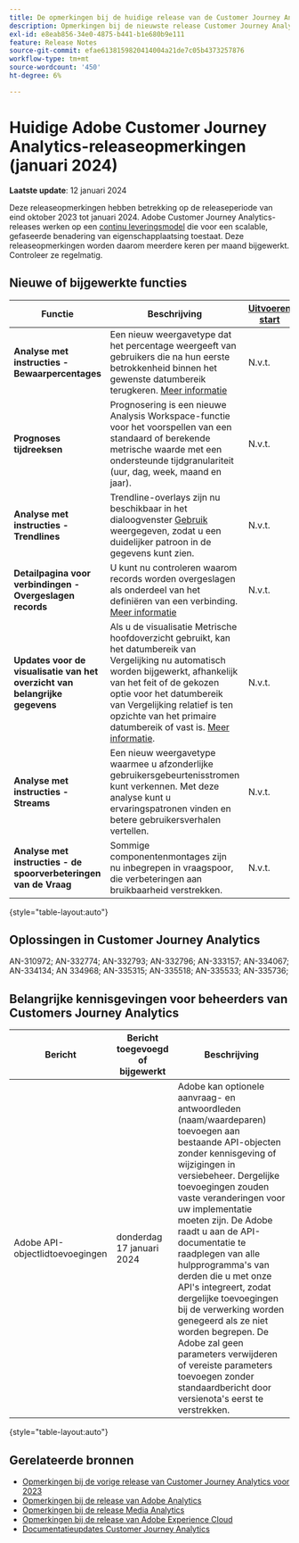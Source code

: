 ```yaml
---
title: De opmerkingen bij de huidige release van de Customer Journey Analytics weergeven
description: Opmerkingen bij de nieuwste release Customer Journey Analytics
exl-id: e8eab856-34e0-4875-b441-b1e680b9e111
feature: Release Notes
source-git-commit: efae6138159820414004a21de7c05b4373257876
workflow-type: tm+mt
source-wordcount: '450'
ht-degree: 6%

---
```


# Huidige Adobe Customer Journey Analytics-releaseopmerkingen (januari 2024)

**Laatste update**: 12 januari 2024

Deze releaseopmerkingen hebben betrekking op de releaseperiode van eind oktober 2023 tot januari 2024. Adobe Customer Journey Analytics-releases werken op een [continu leveringsmodel](releases.md) die voor een scalable, gefaseerde benadering van eigenschapplaatsing toestaat. Deze releaseopmerkingen worden daarom meerdere keren per maand bijgewerkt. Controleer ze regelmatig.

## Nieuwe of bijgewerkte functies

| Functie | Beschrijving | [Uitvoeren start](releases.md) | [Algemene beschikbaarheid](releases.md) |
| ----------- | ---------- | ------- | ---- |
| **Analyse met instructies - Bewaarpercentages** | Een nieuw weergavetype dat het percentage weergeeft van gebruikers die na hun eerste betrokkenheid binnen het gewenste datumbereik terugkeren. [Meer informatie](../guided-analysis/types/retention-rates.md) | N.v.t. | dinsdag 8 januari 2024 |
| **Prognoses tijdreeksen** | Prognosering is een nieuwe Analysis Workspace-functie voor het voorspellen van een standaard of berekende metrische waarde met een ondersteunde tijdgranulariteit (uur, dag, week, maand en jaar). | N.v.t. | donderdag 31 januari 2024 |
| **Analyse met instructies - Trendlines** | Trendline-overlays zijn nu beschikbaar in het dialoogvenster [Gebruik](/help/guided-analysis/types/usage.md) weergegeven, zodat u een duidelijker patroon in de gegevens kunt zien. | N.v.t. | donderdag 17 januari 2024 |
| **Detailpagina voor verbindingen - Overgeslagen records** | U kunt nu controleren waarom records worden overgeslagen als onderdeel van het definiëren van een verbinding. [Meer informatie](../connections/manage-connections.md) | N.v.t. | donderdag 31 januari 2024 |
| **Updates voor de visualisatie van het overzicht van belangrijke gegevens** | Als u de visualisatie Metrische hoofdoverzicht gebruikt, kan het datumbereik van Vergelijking nu automatisch worden bijgewerkt, afhankelijk van het feit of de gekozen optie voor het datumbereik van Vergelijking relatief is ten opzichte van het primaire datumbereik of vast is. [Meer informatie](/help/analysis-workspace/visualizations/key-metric.md). | N.v.t. | donderdag 17 januari 2024 |
| **Analyse met instructies - Streams** | Een nieuw weergavetype waarmee u afzonderlijke gebruikersgebeurtenisstromen kunt verkennen. Met deze analyse kunt u ervaringspatronen vinden en betere gebruikersverhalen vertellen. | N.v.t. | donderdag 31 januari 2024 |
| **Analyse met instructies - de spoorverbeteringen van de Vraag** | Sommige componentenmontages zijn nu inbegrepen in vraagspoor, die verbeteringen aan bruikbaarheid verstrekken. | N.v.t. | donderdag 31 januari 2024 |

{style="table-layout:auto"}

## Oplossingen in Customer Journey Analytics

AN-310972; AN-332774; AN-332793; AN-332796; AN-333157; AN-334067; AN-334134; AN 334968; AN-335315; AN-335518; AN-335533; AN-335736;

## Belangrijke kennisgevingen voor beheerders van Customers Journey Analytics

| Bericht | Bericht toegevoegd of bijgewerkt | Beschrijving |
| --- | --- | --- |
| Adobe API-objectlidtoevoegingen | donderdag 17 januari 2024 | Adobe kan optionele aanvraag- en antwoordleden (naam/waardeparen) toevoegen aan bestaande API-objecten zonder kennisgeving of wijzigingen in versiebeheer. Dergelijke toevoegingen zouden vaste veranderingen voor uw implementatie moeten zijn. De Adobe raadt u aan de API-documentatie te raadplegen van alle hulpprogramma&#39;s van derden die u met onze API&#39;s integreert, zodat dergelijke toevoegingen bij de verwerking worden genegeerd als ze niet worden begrepen. De Adobe zal geen parameters verwijderen of vereiste parameters toevoegen zonder standaardbericht door versienota&#39;s eerst te verstrekken. |

{style="table-layout:auto"}

## Gerelateerde bronnen

* [Opmerkingen bij de vorige release van Customer Journey Analytics voor 2023](/help/release-notes/2023.md)
* [Opmerkingen bij de release van Adobe Analytics](https://experienceleague.adobe.com/docs/analytics/release-notes/latest.html?lang=en)
* [Opmerkingen bij de release Media Analytics](https://experienceleague.adobe.com/docs/media-analytics/using/additional-resources/release-notes.html)
* [Opmerkingen bij de release van Adobe Experience Cloud](https://experienceleague.adobe.com/docs/release-notes/experience-cloud/current.html)
* [Documentatieupdates Customer Journey Analytics](/help/release-notes/doc-changes.md)
